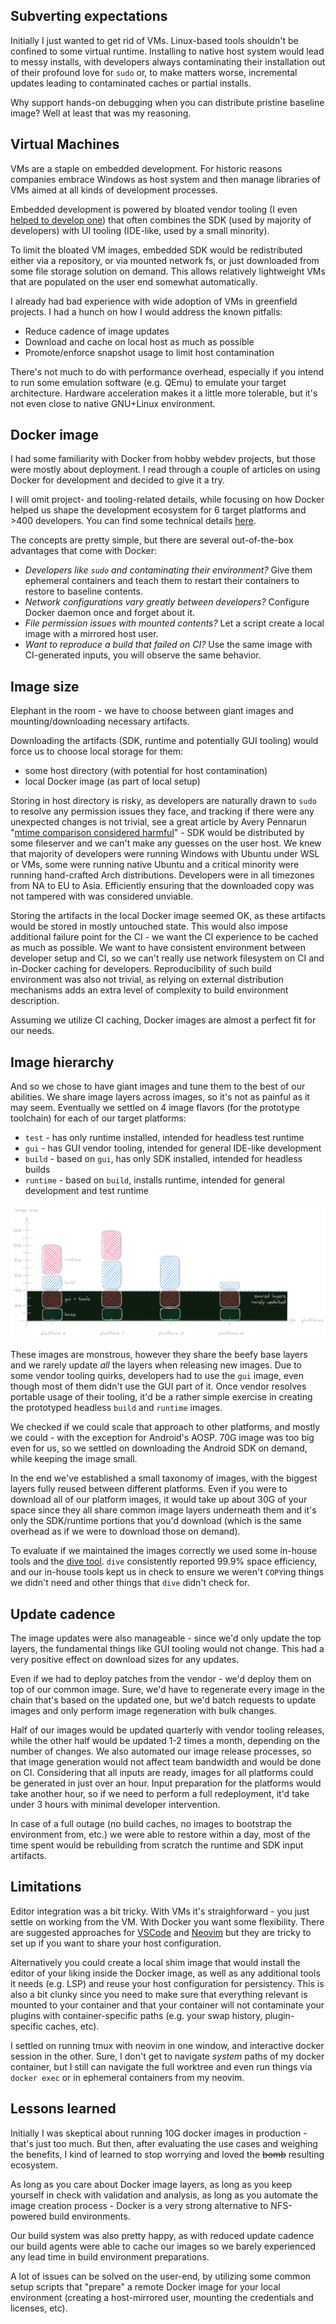 ## Subverting expectations

Initially I just wanted to get rid of VMs. Linux-based tools shouldn't be confined to some virtual runtime. Installing
to native host system would lead to messy installs, with developers always contaminating their installation out of
their profound love for `sudo` or, to make matters worse, incremental updates leading to contaminated caches or partial
installs.

Why support hands-on debugging when you can distribute pristine baseline image? Well at least that was my reasoning.

## Virtual Machines

VMs are a staple on embedded development. For historic reasons companies embrace Windows as host system and then manage
libraries of VMs aimed at all kinds of development processes.

Embedded development is powered by bloated vendor tooling (I even
[helped to develop one](https://www.luxoft.com/videos/populus-webinar-recording)) that often combines the SDK (used by
majority of developers) with UI tooling (IDE-like, used by a small minority).

To limit the bloated VM images, embedded SDK would be redistributed either via a repository, or via mounted network fs,
or just downloaded from some file storage solution on demand. This allows relatively lightweight VMs that are
populated on the user end somewhat automatically.

I already had bad experience with wide adoption of VMs in greenfield projects. I had a hunch on how I would address
the known pitfalls:
* Reduce cadence of image updates
* Download and cache on local host as much as possible
* Promote/enforce snapshot usage to limit host contamination

There's not much to do with performance overhead, especially if you intend to run some emulation software (e.g. QEmu)
to emulate your target architecture. Hardware acceleration makes it a little more tolerable, but it's not even close to
native GNU+Linux environment.

## Docker image

I had some familiarity with Docker from hobby webdev projects, but those were mostly about deployment. I read through a
couple of articles on using Docker for development and decided to give it a try.

I will omit project- and tooling-related details, while focusing on how Docker helped us shape the development
ecosystem for 6 target platforms and >400 developers. You can find some technical details [here](../docker_deploy/).

The concepts are pretty simple, but there are several out-of-the-box advantages that come with Docker:
* _Developers like `sudo` and contaminating their environment?_ Give them ephemeral containers and teach them to
restart their containers to restore to baseline contents.
* _Network configurations vary greatly between developers?_ Configure Docker daemon once and forget about it.
* _File permission issues with mounted contents?_ Let a script create a local image with a mirrored host user.
* _Want to reproduce a build that failed on CI?_ Use the same image with CI-generated inputs, you will observe the same
behavior.

## Image size

Elephant in the room - we have to choose between giant images and mounting/downloading necessary artifacts.

Downloading the artifacts (SDK, runtime and potentially GUI tooling) would force us to choose local storage for them:
* some host directory (with potential for host contamination)
* local Docker image (as part of local setup)

Storing in host directory is risky, as developers are naturally drawn to `sudo` to resolve any permission issues they
face, and tracking if there were any unexpected changes is not trivial, see a great article by Avery Pennarun
"[mtime comparison considered harmful](https://apenwarr.ca/log/20181113)" - SDK would be distributed by some fileserver
and we can't make any guesses on the user host. We knew that majority of developers were running Windows with Ubuntu
under WSL or VMs, some were running native Ubuntu and a critical minority were running hand-crafted Arch distributions.
Developers were in all timezones from NA to EU to Asia. Efficiently ensuring that the downloaded copy was not tampered
with was considered unviable.

Storing the artifacts in the local Docker image seemed OK, as these artifacts would be stored in mostly untouched
state. This would also impose additional failure point for the CI - we want the CI experience to be cached as much as
possible. We want to have consistent environment between developer setup and CI, so we can't really use network
filesystem on CI and in-Docker caching for developers. Reproducibility of such build environment was also not trivial,
as relying on external distribution mechanisms adds an extra level of complexity to build environment description.

Assuming we utilize CI caching, Docker images are almost a perfect fit for our needs.

## Image hierarchy

And so we chose to have giant images and tune them to the best of our abilities. We share image layers across images,
so it's not as painful as it may seem. Eventually we settled on 4 image flavors (for the prototype toolchain) for each
of our target platforms:
* `test` - has only runtime installed, intended for headless test runtime
* `gui` - has GUI vendor tooling, intended for general IDE-like development
* `build` - based on `gui`, has only SDK installed, intended for headless builds
* `runtime` - based on `build`, installs runtime, intended for general development and test runtime

![Developer images stacked](./assets/stacked_images.png)

These images are monstrous, however they share the beefy base layers and we rarely update _all_ the layers when
releasing new images. Due to some vendor tooling quirks, developers had to use the `gui` image, even though most of
them didn't use the GUI part of it. Once vendor resolves portable usage of their tooling, it'd be a rather simple
exercise in creating the prototyped headless `build` and `runtime` images.

We checked if we could scale that approach to other platforms, and mostly we could - with the exception for Android's
AOSP. 70G image was too big even for us, so we settled on downloading the Android SDK on demand, while keeping the
image small.

In the end we've established a small taxonomy of images, with the biggest layers fully reused between different
platforms. Even if you were to download all of our platform images, it would take up about 30G of your space since
they all share common image layers underneath them and it's only the SDK/runtime portions that you'd download (which
is the same overhead as if we were to download those on demand).

To evaluate if we maintained the images correctly we used some in-house tools and the
[dive tool](https://github.com/wagoodman/dive). `dive` consistently reported 99.9% space efficiency, and our in-house
tools kept us in check to ensure we weren't `COPY`ing things we didn't need and other things that `dive` didn't check
for.

## Update cadence

The image updates were also manageable - since we'd only update the top layers, the fundamental things like GUI tooling
would not change. This had a very positive effect on download sizes for any updates.

Even if we had to deploy patches from the vendor - we'd deploy them on top of our common image. Sure, we'd have to
regenerate every image in the chain that's based on the updated one, but we'd batch requests to update images and only
perform image regeneration with bulk changes.

Half of our images would be updated quarterly with vendor tooling releases, while the other half would be updated 1-2
times a month, depending on the number of changes. We also automated our image release processes, so that image
generation would not affect team bandwidth and would be done on CI. Considering that all inputs are ready, images for
all platforms could be generated in just over an hour. Input preparation for the platforms would take another hour, so
if we need to perform a full redeployment, it'd take under 3 hours with minimal developer intervention.

In case of a full outage (no build caches, no images to bootstrap the environment from, etc.) we were able to restore
within a day, most of the time spent would be rebuilding from scratch the runtime and SDK input artifacts.

## Limitations

Editor integration was a bit tricky. With VMs it's straighforward - you just settle on working from the VM. With Docker
you want some flexibility. There are suggested approaches for
[VSCode](https://code.visualstudio.com/docs/devcontainers/containers) and
[Neovim](https://github.com/jamestthompson3/nvim-remote-containers) but they are tricky to set up if you want to share
your host configuration.

Alternatively you could create a local shim image that would install the editor of your liking inside the Docker image,
as well as any additional tools it needs (e.g. LSP) and reuse your host configuration for persistency. This is also a
bit clunky since you need to make sure that everything relevant is mounted to your container and that your container
will not contaminate your plugins with container-specific paths (e.g. your swap history, plugin-specific caches, etc).

I settled on running tmux with neovim in one window, and interactive docker session in the other. Sure, I don't get to
navigate _system_ paths of my docker container, but I still can navigate the full worktree and even run things via
`docker exec` or in ephemeral containers from my neovim.

## Lessons learned

Initially I was skeptical about running 10G docker images in production - that's just too much. But then, after
evaluating the use cases and weighing the benefits, I kind of learned to stop worrying and loved the ~~bomb~~
resulting ecosystem.

As long as you care about Docker image layers, as long as you keep yourself in check with validation and analysis, as
long as you automate the image creation process - Docker is a very strong alternative to NFS-powered build
environments.

Our build system was also pretty happy, as with reduced update cadence our build agents were able to cache our images
so we barely experienced any lead time in build environment preparations.

A lot of issues can be solved on the user-end, by utilizing some common setup scripts that "prepare" a remote Docker
image for your local environment (creating a host-mirrored user, mounting the credentials and licenses, etc).
